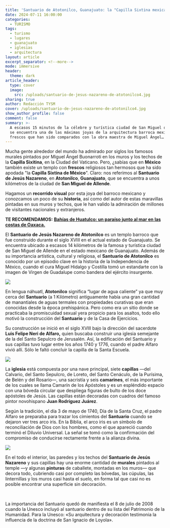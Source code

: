 ```yaml
---
title: 'Santuario de Atotonilco, Guanajuato: la "Capilla Sixtina mexicana"'
date: 2024-07-11 16:00:00
categories:
  - TURISMO
tags:
  - turismo
  - lugares
  - guanajuato
  - iglesias
  - arquitectura
layout: article
excerpt_separator: <!--more-->
mode: immersive
header:
  theme: dark
article_header:
  type: cover
  image:
    src: /uploads/santuario-de-jesus-nazareno-de-atotonilco4.jpg
sharing: true
author: Redacción TYSM
cover: /uploads/santuario-de-jesus-nazareno-de-atotonilco4.jpg
show_author_profile: false
comment: false
summary: >-
  A escasos 15 minutos de la célebre y turística ciudad de San Miguel de Allende
  se encuentra una de las máximas joyas de la arquitectura barroca mexicana, con
  frescos que han sido comparados con la obra maestra de Miguel Ángel…
---
```

Mucha gente alrededor del mundo ha admirado por siglos los famosos murales pintados por Miguel Ángel Buonarroti en los muros y los techos de la **Capilla Sixitina**, en la Ciudad del Vaticano. Pero, ¿sabías que en **México** también existe un templo con **frescos** religiosos tan hermosos que ha sido apodada "la **Capilla Sixtina de México**". Claro: nos referimos al **Santuario de Jesús Nazareno**, en **Atotonilco**, **Guanajuato**, que se encuentra a unos kilómetros de la ciudad de **San Miguel de Allende**.

Hagamos un **recorrido visual** por esta joya del barroco mexicano y conozcamos un poco de su **historia**, así como del autor de estas maravillas pintadas en sus muros y techos, que le han valido la admiración de millones de visitantes nacionales y extranjeros.

**TE RECOMENDAMOS:** [**Bahías de Huatulco: un paraíso junto al mar en las costas de Oaxaca.**](https://blog.tonoysumariachi.com/turismo/2024/03/26/bah%C3%ADas-de-huatulco-un-para%C3%ADso-junto-al-mar-en-las-costas-de-oaxaca.html)

El **Santuario de Jesús Nazareno de Atotonilco** es un templo barroco que fue construido durante el siglo XVIII en el actual estado de Guanajuato. Se encuentra ubicado a escasos 14 kilómetros de la famosa y turística ciudad de San Miguel de Allende en el estado mexicano de Guanajuato. Además de su importancia artística, cultural y religiosa, el **Santuario de Atotonilco** es conocido por un episodio clave en la historia de la Independencia de México, cuando el cura Miguel Hidalgo y Costilla tomó un estandarte con la imagen de Virgen de Guadalupe como bandera del ejército insurgente.

![](https://upload.wikimedia.org/wikipedia/commons/thumb/c/c1/Santuario_de_Jes%C3%BAs_Nazareno_de_Atotonilco%2C_San_Miguel_de_Allende%2C_Guanajuato%2C_M%C3%A9xico_07.jpg/1024px-Santuario_de_Jes%C3%BAs_Nazareno_de_Atotonilco%2C_San_Miguel_de_Allende%2C_Guanajuato%2C_M%C3%A9xico_07.jpg)

En lengua náhuatl, **Atotonilco** significa “lugar de agua caliente” ya que muy cerca del **Santuario** (a 1 Kilómetro) antiguamente había una gran cantidad de manantiales de aguas termales con propiedades curativas que eran conocidas desde la época prehispánica. Pero como era un sitio donde se practicaba la promiscuidad sexual  yera propicio para los asaltos, todo ello motivó la construcción del **Santuario** y de la Casa de Ejercicios.

Su construcción se inició en el siglo XVIII bajo la dirección del sacerdote **Luis Felipe Neri de Alfaro,** quien buscaba construir una iglesia semejante de la del Santo Sepulcro de Jerusalén. Así, la edificación del Santuario y sus capillas tuvo lugar entre los años 1740 y 1776, cuando el padre Alfaro vivió allí. Sólo le faltó concluir la capilla de la Santa Escuela.

![](https://upload.wikimedia.org/wikipedia/commons/thumb/f/ff/Santuario_de_Jes%C3%BAs_Nazareno_de_Atotonilco%2C_Guanajuato.jpg/682px-Santuario_de_Jes%C3%BAs_Nazareno_de_Atotonilco%2C_Guanajuato.jpg)

La **iglesia** está compuesta por una nave principal, siete **capillas** —del Calvario, del Santo Sepulcro, de Loreto, del Santo Cenáculo, de la Purísima, de Belén y del Rosario—, una sacristía y seis **camarines**, el más importante de los cuales se llama Camarín de los Apóstoles y es un espléndido espacio con una bóveda circular que despliega figuras de bulto de los doce apóstoles de Jesús. Las capillas están decoradas con cuadros del famoso pintor novohispano **Juan Rodríguez Juárez**.

Según la tradición, el día 3 de mayo de 1740, Día de la Santa Cruz, el padre Alfaro se preparaba para trazar los cimientos del **Santuario** cuando se dejaron ver tres arco iris. En la Biblia, el arco iris es un símbolo de reconciliación de Dios con los hombres, como el que apareció cuando terminó el Diluvio Universal. La señal se tomó como la confirmación del compromiso de conducirse rectamente frente a la alianza divina.

![](https://upload.wikimedia.org/wikipedia/commons/d/d9/Frescos_en_el_Santuario_de_Jes%C3%BAs_Nazareno_de_Atotonilco%2C_Guanajuato.jpg)

En el todo el interior, las paredes y los techos del **Santuario de Jesús Nazareno** y sus capillas hay una enorme cantidad de **murales** pintados al temple —y algunas **pinturas** de caballete, montadas en los muros— que decora todo, cubriendo casi por completo las bóvedas, las cúpulas, las linternillas y los muros casi hasta el suelo, en forma tal que casi no es posible encontrar una superficie sin decoración.

&nbsp;

La importancia del Santuario quedó de manifiesta el 8 de julio de 2008 cuando la Unesco incluyó al santuario dentro de su lista del Patrimonio de la Humanidad. Para la Unesco: «Su arquitectura y decoración testimonia la influencia de la doctrina de San Ignacio de Loyola».

&nbsp;